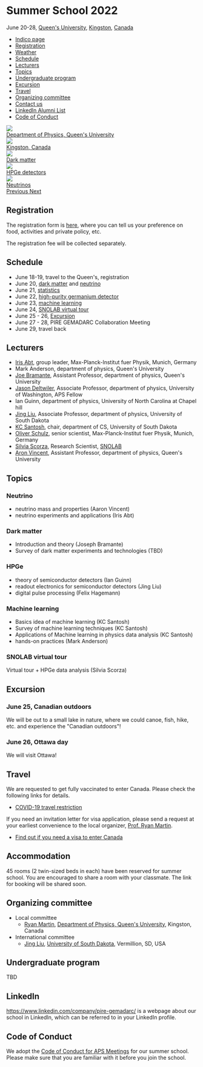 ---
---
# Summer School 2022

<div class="row">

<div class="col-md-6">
June 20-28, <a href="https://www.queensu.ca/physics">Queen's University</a>,
<a href="https://www.cityofkingston.ca">Kingston</a>,
<a href="https://www.canada.ca/en/immigration-refugees-citizenship/services/visit-canada/apply-visitor-visa.html">Canada</a>
<ul>
<li><a href="https://indico.cern.ch/event/1142628">Indico page</a></li>
<li><a href="#registration">Registration</a></li>
<li><a href="https://weather.gc.ca/city/pages/on-69_metric_e.html">Weather</a></li>
<li><a href="#schedule">Schedule</a></li>
<li><a href="#lecturers">Lecturers</a></li>
<li><a href="#topics">Topics</a></li>
<li><a href="#undergraduate-program">Undergraduate program</a></li>
<li><a href="#excursion">Excursion</a></li>
<li><a href="#travel">Travel</a></li>
<li><a href="#organizing-committee">Organizing committee</a></li>
<li><a href="mailto:jing.liu@usd.edu">Contact us</a></li>
<li><a href="#linkedin">LinkedIn Alumni List</a></li>
<li><a href="#code-of-conduct">Code of Conduct</a></li>
</ul>
</div>

<div id="science-carousel" class="carousel slide col-md-6" data-ride="carousel">

<div class="carousel-inner" role="listbox">
<div class="item active">
<img src="https://www.queensu.ca/gazette/sites/default/files/assets/slideshow/2015-12/WEB%20Livestream%20W%20Art.jpg">
<div class="carousel-caption">
<a class="btn btn-lg btn-primary" href="#underground-laboratories" role="button">Department of Physics, Queen's University</a>
</div>
</div>

<div class="item">
<img src="https://www.cruisin.me/images/cruise-ports/canada/kingston-ontario.jpg">
<div class="carousel-caption">
<a class="btn btn-lg btn-primary" href="#lodging" role="button">Kingston, Canada</a>
</div>
</div>

<div class="item">
<img src="https://upload.wikimedia.org/wikipedia/commons/thumb/3/31/COSMOS_3D_dark_matter_map.png/1024px-COSMOS_3D_dark_matter_map.png">
<div class="carousel-caption">
<a class="btn btn-lg btn-primary" href="#dark-matter" role="button">Dark matter</a>
</div>
</div>

<div class="item">
<img src="https://drive.google.com/uc?id=0BwM7XYhFgK7oMmZNb2dnQ0xHWXM">
<div class="carousel-caption">
<a class="btn btn-lg btn-primary" href="#germanium-detector-technologies" role="button">HPGe detectors</a>
</div>
</div>

<div class="item">
<img src="https://www.symmetrymagazine.org/sites/default/files/styles/2015_hero/public/images/standard/FINAL_neutrinos_header_sized.jpg?itok=ZDqZNm5W">
<div class="carousel-caption">
<a class="btn btn-lg btn-primary" href="#neutrino-physics" role="button">Neutrinos</a>
</div>
</div>
</div><!--carousel-inner-->

<a class="left carousel-control" href="#science-carousel" role="button" data-slide="prev">
<span class="glyphicon glyphicon-chevron-left" aria-hidden="true"></span>
<span class="sr-only">Previous</span>
</a>

<a class="right carousel-control" href="#science-carousel" role="button" data-slide="next">
<span class="glyphicon glyphicon-chevron-right" aria-hidden="true"></span>
<span class="sr-only">Next</span>
</a>

</div><!-- carousel slide -->

</div><!-- row -->

## Registration

The registration form is [here](https://forms.gle/BzhvQPYgVg6QyoRAA), where you can tell us your preference on food, activities and private policy, etc.

The registration fee will be collected separately.

## Schedule

- June 18-19, travel to the Queen's, registration
- June 20, [dark matter](#dark-matter) and [neutrino](#neutrino)
- June 21, [statistics](#statistics)
- June 22, [high-purity germanium detector](#hpge)
- June 23, [machine learning](#machine-learning)
- June 24, [SNOLAB virtual tour](#snolab-virtual-tour)
- June 25 - 26, [Excursion](#excursion)
- June 27 - 28, PIRE GEMADARC Collaboration Meeting
- June 29, travel back

## Lecturers

- [Iris Abt][MPI], group leader, Max-Planck-Institut fuer Physik, Munich, Germany
- Mark Anderson, department of physics, Queen's University
- [Joe Bramante][Joe], Assistant Professor, department of physics, Queen's University
- [Jason Deltwiler][Jason], Associate Professor, department of physics, University of Washington, APS Fellow
- Ian Guinn, department of physics, University of North Carolina at Chapel hill
- [Jing Liu][Jing], Associate Professor, department of physics, University of South Dakota
- [KC Santosh][KC], chair, department of CS, University of South Dakota
- [Oliver Schulz][MPI], senior scientist, Max-Planck-Institut fuer Physik, Munich, Germany
- [Silvia Scorza](https://www.snolab.ca/people/dr-silvia-scorza/), Research Scientist, [SNOLAB][]
- [Aron Vincent][Vincent], Assistant Professor, department of physics, Queen's University

[MPI]: https://www.mpp.mpg.de/en/research/neutrino-experiments/majorana-nature-of-the-neutrino-legend-experiment
[Jason]: https://phys.washington.edu/people/jason-detwiler
[Jing]: https://www.usd.edu/research-and-faculty/faculty-and-staff/jing-liu
[KC]: https://www.usd.edu/research-and-faculty/faculty-and-staff/santosh-kc
[Vincent]: https://www.queensu.ca/physics/aaron-vincent
[Joe]: https://www.queensu.ca/physics/joe-bramante
[SNOLAB]: https://www.snolab.ca/

## Topics

### Neutrino

- neutrino mass and properties (Aaron Vincent)
- neutrino experiments and applications (Iris Abt)

### Dark matter

- Introduction and theory (Joseph Bramante)
- Survey of dark matter experiments and technologies (TBD)

### HPGe

- theory of semiconductor detectors (Ian Guinn)
- readout electronics for semiconductor detectors (Jing Liu)
- digital pulse processing (Felix Hagemann)

### Machine learning

- Basics idea of machine learning (KC Santosh)
- Survey of machine learning techniques (KC Santosh)
- Applications of Machine learning in physics data analysis (KC Santosh)
- hands-on practices (Mark Anderson)

### SNOLAB virtual tour

Virtual tour + HPGe data analysis (Silvia Scorza)

## Excursion

### June 25, Canadian outdoors
We will be out to a small lake in nature, where we could canoe, fish, hike, etc. and experience the "Canadian outdoors"!

### June 26, Ottawa day
We will visit Ottawa!

## Travel

We are requested to get fully vaccinated to enter Canada. Please check the following links for details.

- [COVID-19 travel restriction](https://travel.gc.ca/travel-covid/travel-restrictions/wizard-start)

If you need an invitation letter for visa application, please send a request at your earliest convenience to the local organizer, [Prof. Ryan Martin][Ryan].

- [Find out if you need a visa to enter Canada](https://www.cic.gc.ca/english/visit/visas.asp)

## Accommodation

45 rooms (2 twin-sized beds in each) have been reserved for summer school. You are encouraged to share a room with your classmate. The link for booking will be shared soon.

## Organizing committee

- Local committee
  - [Ryan Martin][Ryan], [Department of Physics, Queen's University][qp], Kingston, Canada
- International committee
  - [Jing Liu][Jing], [University of South Dakota][USD], Vermillion, SD, USA

## Undergraduate program

TBD

## LinkedIn

<https://www.linkedin.com/company/pire-gemadarc/> is a webpage about our school in LinkedIn, which can be referred to in your LinkedIn profile.

## Code of Conduct

We adopt the [Code of Conduct for APS Meetings](http://www.china-embassy.org/eng/zmzlljs/t84229.htm) for our summer school. Please make sure that you are familiar with it before you join the school.

[USD]: http://www.usd.edu
[MPI]: https://www.mpp.mpg.de/en/
[Ryan]: https://www.queensu.ca/physics/ryan-martin
[qp]: https://www.queensu.ca/physics/
